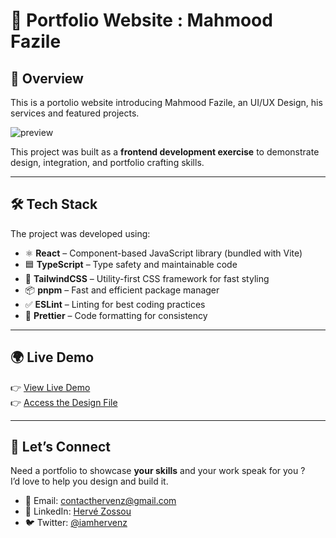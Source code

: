 # 🚀 Portfolio Website : Mahmood Fazile

## 📖 Overview

This is a portolio website introducing Mahmood Fazile, an UI/UX Design, his services and featured projects.

![preview](https://github.com/hervezossou/mahmood-fazile/blob/main/thumbnail.png)

This project was built as a **frontend development exercise** to demonstrate design, integration, and portfolio crafting skills.

---

## 🛠 Tech Stack

The project was developed using:

- ⚛️ **React** – Component-based JavaScript library (bundled with Vite)
- 🟦 **TypeScript** – Type safety and maintainable code
- 🎨 **TailwindCSS** – Utility-first CSS framework for fast styling
- 📦 **pnpm** – Fast and efficient package manager
- ✅ **ESLint** – Linting for best coding practices
- 🎯 **Prettier** – Code formatting for consistency

---

## 🌍 Live Demo

👉 [View Live Demo](https://mahmood-fazile.vercel.app/)  
👉 [Access the Design File](https://www.figma.com/design/WkvvRNFQkAWVnO8SmU0V91/Personal-website-%7C-Portfolio--Community-?node-id=587-638&t=okan2X1x7KVyr7f8-1)

---

## 🤝 Let’s Connect

Need a portfolio to showcase **your skills** and your work speak for you ?  
I’d love to help you design and build it.

- 📧 Email: [contacthervenz@gmail.com](mailto:contacthervenz@gmail.com)
- 💼 LinkedIn: [Hervé Zossou](https://linkedin.com/in/hervezossou)
- 🐦 Twitter: [@iamhervenz](https://twitter.com/@iamhervenz)

